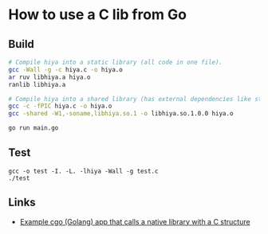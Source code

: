 # How to use a C lib from Go

## Build
```bash
# Compile hiya into a static library (all code in one file).
gcc -Wall -g -c hiya.c -o hiya.o
ar ruv libhiya.a hiya.o
ranlib libhiya.a

# Compile hiya into a shared library (has external dependencies like standard libs).
gcc -c -fPIC hiya.c -o hiya.o
gcc -shared -W1,-soname,libhiya.so.1 -o libhiya.so.1.0.0 hiya.o

go run main.go
```

## Test
```
gcc -o test -I. -L. -lhiya -Wall -g test.c
./test
```

## Links
* [Example cgo (Golang) app that calls a native library with a C structure](http://www.mischiefblog.com/2014/06/26/example-cgo-golang-app-that-calls-a-native-library-with-a-c-structure/)
